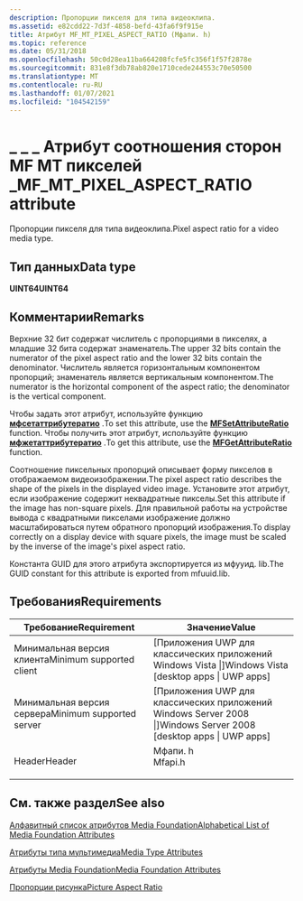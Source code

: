 ```yaml
---
description: Пропорции пикселя для типа видеоклипа.
ms.assetid: e82cdd22-7d3f-4858-befd-43fa6f9f915e
title: Атрибут MF_MT_PIXEL_ASPECT_RATIO (Мфапи. h)
ms.topic: reference
ms.date: 05/31/2018
ms.openlocfilehash: 50c0d28ea11ba664208fcfe5fc356f1f57f2878e
ms.sourcegitcommit: 831e8f3db78ab820e1710cede244553c70e50500
ms.translationtype: MT
ms.contentlocale: ru-RU
ms.lasthandoff: 01/07/2021
ms.locfileid: "104542159"
---
```

# <a name="mf_mt_pixel_aspect_ratio-attribute"></a><span data-ttu-id="32fbb-103">\_ \_ \_ Атрибут соотношения сторон MF MT пикселей \_</span><span class="sxs-lookup"><span data-stu-id="32fbb-103">MF\_MT\_PIXEL\_ASPECT\_RATIO attribute</span></span>

<span data-ttu-id="32fbb-104">Пропорции пикселя для типа видеоклипа.</span><span class="sxs-lookup"><span data-stu-id="32fbb-104">Pixel aspect ratio for a video media type.</span></span>

## <a name="data-type"></a><span data-ttu-id="32fbb-105">Тип данных</span><span class="sxs-lookup"><span data-stu-id="32fbb-105">Data type</span></span>

<span data-ttu-id="32fbb-106">**UINT64**</span><span class="sxs-lookup"><span data-stu-id="32fbb-106">**UINT64**</span></span>

## <a name="remarks"></a><span data-ttu-id="32fbb-107">Комментарии</span><span class="sxs-lookup"><span data-stu-id="32fbb-107">Remarks</span></span>

<span data-ttu-id="32fbb-108">Верхние 32 бит содержат числитель с пропорциями в пикселях, а младшие 32 бита содержат знаменатель.</span><span class="sxs-lookup"><span data-stu-id="32fbb-108">The upper 32 bits contain the numerator of the pixel aspect ratio and the lower 32 bits contain the denominator.</span></span> <span data-ttu-id="32fbb-109">Числитель является горизонтальным компонентом пропорций; знаменатель является вертикальным компонентом.</span><span class="sxs-lookup"><span data-stu-id="32fbb-109">The numerator is the horizontal component of the aspect ratio; the denominator is the vertical component.</span></span>

<span data-ttu-id="32fbb-110">Чтобы задать этот атрибут, используйте функцию [**мфсетаттрибутератио**](/windows/desktop/api/mfapi/nf-mfapi-mfsetattributeratio) .</span><span class="sxs-lookup"><span data-stu-id="32fbb-110">To set this attribute, use the [**MFSetAttributeRatio**](/windows/desktop/api/mfapi/nf-mfapi-mfsetattributeratio) function.</span></span> <span data-ttu-id="32fbb-111">Чтобы получить этот атрибут, используйте функцию [**мфжетаттрибутератио**](/windows/desktop/api/mfapi/nf-mfapi-mfgetattributeratio) .</span><span class="sxs-lookup"><span data-stu-id="32fbb-111">To get this attribute, use the [**MFGetAttributeRatio**](/windows/desktop/api/mfapi/nf-mfapi-mfgetattributeratio) function.</span></span>

<span data-ttu-id="32fbb-112">Соотношение пиксельных пропорций описывает форму пикселов в отображаемом видеоизображении.</span><span class="sxs-lookup"><span data-stu-id="32fbb-112">The pixel aspect ratio describes the shape of the pixels in the displayed video image.</span></span> <span data-ttu-id="32fbb-113">Установите этот атрибут, если изображение содержит неквадратные пикселы.</span><span class="sxs-lookup"><span data-stu-id="32fbb-113">Set this attribute if the image has non-square pixels.</span></span> <span data-ttu-id="32fbb-114">Для правильной работы на устройстве вывода с квадратными пикселами изображение должно масштабироваться путем обратного пропорций изображения.</span><span class="sxs-lookup"><span data-stu-id="32fbb-114">To display correctly on a display device with square pixels, the image must be scaled by the inverse of the image's pixel aspect ratio.</span></span>

<span data-ttu-id="32fbb-115">Константа GUID для этого атрибута экспортируется из мфууид. lib.</span><span class="sxs-lookup"><span data-stu-id="32fbb-115">The GUID constant for this attribute is exported from mfuuid.lib.</span></span>

## <a name="requirements"></a><span data-ttu-id="32fbb-116">Требования</span><span class="sxs-lookup"><span data-stu-id="32fbb-116">Requirements</span></span>



| <span data-ttu-id="32fbb-117">Требование</span><span class="sxs-lookup"><span data-stu-id="32fbb-117">Requirement</span></span> | <span data-ttu-id="32fbb-118">Значение</span><span class="sxs-lookup"><span data-stu-id="32fbb-118">Value</span></span> |
|-------------------------------------|------------------------------------------------------------------------------------|
| <span data-ttu-id="32fbb-119">Минимальная версия клиента</span><span class="sxs-lookup"><span data-stu-id="32fbb-119">Minimum supported client</span></span><br/> | <span data-ttu-id="32fbb-120">\[Приложения UWP для классических приложений Windows Vista \|\]</span><span class="sxs-lookup"><span data-stu-id="32fbb-120">Windows Vista \[desktop apps \| UWP apps\]</span></span><br/>                              |
| <span data-ttu-id="32fbb-121">Минимальная версия сервера</span><span class="sxs-lookup"><span data-stu-id="32fbb-121">Minimum supported server</span></span><br/> | <span data-ttu-id="32fbb-122">\[Приложения UWP для классических приложений Windows Server 2008 \|\]</span><span class="sxs-lookup"><span data-stu-id="32fbb-122">Windows Server 2008 \[desktop apps \| UWP apps\]</span></span><br/>                        |
| <span data-ttu-id="32fbb-123">Header</span><span class="sxs-lookup"><span data-stu-id="32fbb-123">Header</span></span><br/>                   | <dl> <span data-ttu-id="32fbb-124"><dt>Мфапи. h</dt></span><span class="sxs-lookup"><span data-stu-id="32fbb-124"><dt>Mfapi.h</dt></span></span> </dl> |



## <a name="see-also"></a><span data-ttu-id="32fbb-125">См. также раздел</span><span class="sxs-lookup"><span data-stu-id="32fbb-125">See also</span></span>

<dl> <dt>

[<span data-ttu-id="32fbb-126">Алфавитный список атрибутов Media Foundation</span><span class="sxs-lookup"><span data-stu-id="32fbb-126">Alphabetical List of Media Foundation Attributes</span></span>](alphabetical-list-of-media-foundation-attributes.md)
</dt> <dt>

[<span data-ttu-id="32fbb-127">Атрибуты типа мультимедиа</span><span class="sxs-lookup"><span data-stu-id="32fbb-127">Media Type Attributes</span></span>](media-type-attributes.md)
</dt> <dt>

[<span data-ttu-id="32fbb-128">Атрибуты Media Foundation</span><span class="sxs-lookup"><span data-stu-id="32fbb-128">Media Foundation Attributes</span></span>](media-foundation-attributes.md)
</dt> <dt>

[<span data-ttu-id="32fbb-129">Пропорции рисунка</span><span class="sxs-lookup"><span data-stu-id="32fbb-129">Picture Aspect Ratio</span></span>](picture-aspect-ratio.md)
</dt> </dl>

 

 




